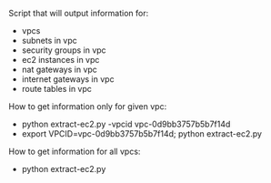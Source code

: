 Script that will output information for:
*   vpcs
*   subnets in vpc
*   security groups in vpc
*   ec2 instances in vpc
*   nat gateways in vpc
*   internet gateways in vpc
*   route tables in vpc

How to get information only for given vpc:
*   python extract-ec2.py -vpcid vpc-0d9bb3757b5b7f14d
*   export VPCID=vpc-0d9bb3757b5b7f14d; python extract-ec2.py

How to get information for all vpcs:
*   python extract-ec2.py